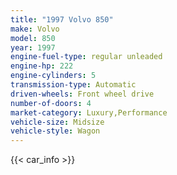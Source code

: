 ```yaml
---
title: "1997 Volvo 850"
make: Volvo
model: 850
year: 1997
engine-fuel-type: regular unleaded
engine-hp: 222
engine-cylinders: 5
transmission-type: Automatic
driven-wheels: Front wheel drive
number-of-doors: 4
market-category: Luxury,Performance
vehicle-size: Midsize
vehicle-style: Wagon
---
```


{{< car_info >}}
